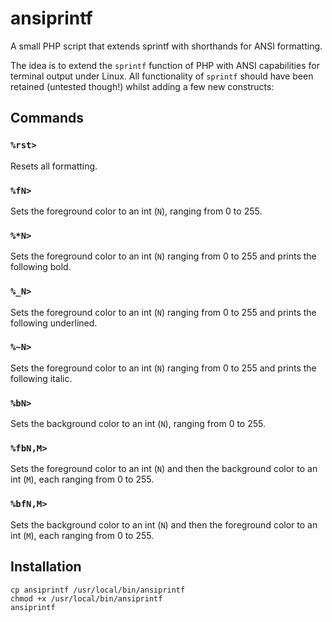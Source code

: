 # ansiprintf
A small PHP script that extends sprintf with shorthands for ANSI formatting.

The idea is to extend the `sprintf` function of PHP with ANSI capabilities for terminal output under Linux. All functionality of `sprintf` should have been retained (untested though!) whilst adding a few new constructs:

## Commands
### `%rst>`
Resets all formatting. 

### `%fN>`
Sets the foreground color to an int (`N`), ranging from 0 to 255. 

### `%*N>`
Sets the foreground color to an int (`N`) ranging from 0 to 255 and prints the following bold. 

### `%_N>`
Sets the foreground color to an int (`N`) ranging from 0 to 255 and prints the following underlined. 

### `%~N>`
Sets the foreground color to an int (`N`) ranging from 0 to 255 and prints the following italic. 

### `%bN>`
Sets the background color to an int (`N`), ranging from 0 to 255. 

### `%fbN,M>`
Sets the foreground color to an int (`N`) and then the background color to an int (`M`), each ranging from 0 to 255. 

### `%bfN,M>`
Sets the background color to an int (`N`) and then the foreground color to an int (`M`), each ranging from 0 to 255. 

## Installation
```
cp ansiprintf /usr/local/bin/ansiprintf
chmod +x /usr/local/bin/ansiprintf
ansiprintf
```
